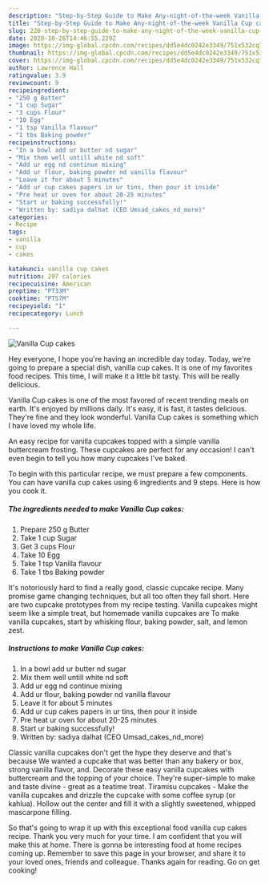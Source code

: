 ```yaml
---
description: "Step-by-Step Guide to Make Any-night-of-the-week Vanilla Cup cakes"
title: "Step-by-Step Guide to Make Any-night-of-the-week Vanilla Cup cakes"
slug: 220-step-by-step-guide-to-make-any-night-of-the-week-vanilla-cup-cakes
date: 2020-10-26T14:46:55.229Z
image: https://img-global.cpcdn.com/recipes/dd5e4dc0242e3349/751x532cq70/vanilla-cup-cakes-recipe-main-photo.jpg
thumbnail: https://img-global.cpcdn.com/recipes/dd5e4dc0242e3349/751x532cq70/vanilla-cup-cakes-recipe-main-photo.jpg
cover: https://img-global.cpcdn.com/recipes/dd5e4dc0242e3349/751x532cq70/vanilla-cup-cakes-recipe-main-photo.jpg
author: Lawrence Hall
ratingvalue: 3.9
reviewcount: 9
recipeingredient:
- "250 g Butter"
- "1 cup Sugar"
- "3 cups Flour"
- "10 Egg"
- "1 tsp Vanilla flavour"
- "1 tbs Baking powder"
recipeinstructions:
- "In a bowl add ur butter nd sugar"
- "Mix them well untill white nd soft"
- "Add ur egg nd continue mixing"
- "Add ur flour, baking powder nd vanilla flavour"
- "Leave it for about 5 minutes"
- "Add ur cup cakes papers in ur tins, then pour it inside"
- "Pre heat ur oven for about 20-25 minutes"
- "Start ur baking successfully!"
- "Written by: sadiya dalhat (CEO Umsad_cakes_nd_more)"
categories:
- Recipe
tags:
- vanilla
- cup
- cakes

katakunci: vanilla cup cakes 
nutrition: 297 calories
recipecuisine: American
preptime: "PT33M"
cooktime: "PT57M"
recipeyield: "1"
recipecategory: Lunch

---
```



![Vanilla Cup cakes](https://img-global.cpcdn.com/recipes/dd5e4dc0242e3349/751x532cq70/vanilla-cup-cakes-recipe-main-photo.jpg)

Hey everyone, I hope you're having an incredible day today. Today, we're going to prepare a special dish, vanilla cup cakes. It is one of my favorites food recipes. This time, I will make it a little bit tasty. This will be really delicious.

Vanilla Cup cakes is one of the most favored of recent trending meals on earth. It's enjoyed by millions daily. It's easy, it is fast, it tastes delicious. They're fine and they look wonderful. Vanilla Cup cakes is something which I have loved my whole life.

An easy recipe for vanilla cupcakes topped with a simple vanilla buttercream frosting. These cupcakes are perfect for any occasion! I can&#39;t even begin to tell you how many cupcakes I&#39;ve baked.


To begin with this particular recipe, we must prepare a few components. You can have vanilla cup cakes using 6 ingredients and 9 steps. Here is how you cook it.

<!--inarticleads1-->

##### The ingredients needed to make Vanilla Cup cakes:

1. Prepare 250 g Butter
1. Take 1 cup Sugar
1. Get 3 cups Flour
1. Take 10 Egg
1. Take 1 tsp Vanilla flavour
1. Take 1 tbs Baking powder


It&#39;s notoriously hard to find a really good, classic cupcake recipe. Many promise game changing techniques, but all too often they fall short. Here are two cupcake prototypes from my recipe testing. Vanilla cupcakes might seem like a simple treat, but homemade vanilla cupcakes are To make vanilla cupcakes, start by whisking flour, baking powder, salt, and lemon zest. 

<!--inarticleads2-->

##### Instructions to make Vanilla Cup cakes:

1. In a bowl add ur butter nd sugar
1. Mix them well untill white nd soft
1. Add ur egg nd continue mixing
1. Add ur flour, baking powder nd vanilla flavour
1. Leave it for about 5 minutes
1. Add ur cup cakes papers in ur tins, then pour it inside
1. Pre heat ur oven for about 20-25 minutes
1. Start ur baking successfully!
1. Written by: sadiya dalhat (CEO Umsad_cakes_nd_more)


Classic vanilla cupcakes don&#39;t get the hype they deserve and that&#39;s because We wanted a cupcake that was better than any bakery or box, strong vanilla flavor, and. Decorate these easy vanilla cupcakes with buttercream and the topping of your choice. They&#39;re super-simple to make and taste divine - great as a teatime treat. Tiramisu cupcakes - Make the vanilla cupcakes and drizzle the cupcake with some coffee syrup (or kahlua). Hollow out the center and fill it with a slightly sweetened, whipped mascarpone filling. 

So that's going to wrap it up with this exceptional food vanilla cup cakes recipe. Thank you very much for your time. I am confident that you will make this at home. There is gonna be interesting food at home recipes coming up. Remember to save this page in your browser, and share it to your loved ones, friends and colleague. Thanks again for reading. Go on get cooking!
